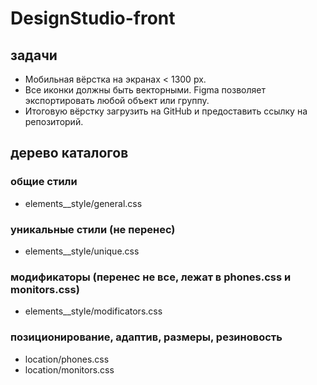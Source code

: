 # DesignStudio-front

## задачи

- Мобильная вёрстка на экранах < 1300 px.
- Все иконки должны быть векторными. Figma позволяет экспортировать любой объект или группу.
- Итоговую вёрстку загрузить на GitHub и предоставить ссылку на репозиторий.

## дерево каталогов

### общие стили
- elements__style/general.css 
### уникальные стили (не перенес)
- elements__style/unique.css 
### модификаторы (перенес не все, лежат в phones.css и monitors.css)
- elements__style/modificators.css 

### позиционирование, адаптив, размеры, резиновость
- location/phones.css
- location/monitors.css





